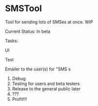 # SMSTool
Tool for sending lots of SMSes at once. WIP

Current Status: In beta 

Tasks: <p/>
UI <p/>
Test <p/>
Emailer to the user(s) for "SMS s

1. Debug
2. Testing for users and beta testers
3. Release to the general public later
4. ???
5. Profit!!!


